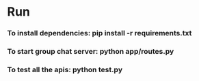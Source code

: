 # Run 
### To install dependencies: pip install -r requirements.txt
### To start group chat server: python app/routes.py
### To test all the apis: python test.py
